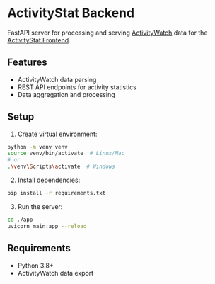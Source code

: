 # ActivityStat Backend

FastAPI server for processing and serving [ActivityWatch](https://activitywatch.net/) data for the [ActivityStat Frontend](https://github.com/dionisiyKDO/activityStat-frontend).

## Features

- ActivityWatch data parsing
- REST API endpoints for activity statistics
- Data aggregation and processing

## Setup

1. Create virtual environment:
```bash
python -m venv venv
source venv/bin/activate  # Linux/Mac
# or
.\venv\Scripts\activate  # Windows
```

2. Install dependencies:
```bash
pip install -r requirements.txt
```

3. Run the server:
```bash
cd ./app
uvicorn main:app --reload
```

## Requirements

- Python 3.8+
- ActivityWatch data export
